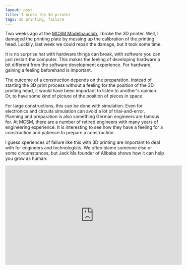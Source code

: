 ```yaml
---
layout: post
title: I broke the 3d printer
tags: 3d printing, failure
---
```


Two weeks ago at the [MCSM Modelbauclub](http://www.modellbauclub-mcsm.de/Munich-Maker-Space), I broke the 3D printer. Well, I damaged the printing plate by messing up the calibration of the printing head. Luckily, last week we could repair the damage, but it took some time. 

It is no surprise hat with hardware things can break, with software you can just restart the computer. This makes the feeling of developing hardware a bit different from the software development experience. For hardware, gaining a feeling beforehand is important.

The outcome of a construction depends on the preparation. Instead of starting the 3D print process without a feeling for the position of the 3D printing head, it would have been important to listen to another's opinion. Or, to have some kind of picture of the position of pieces in space. 

For large constructions, this can be done with simulation. Even for electronics and circuits simulation can avoid a lot of trial-and-error. Planning and preparation is also something German engineers are famous for. At MCSM, there are a number of retired engineers with many years of engineering experience. It is interesting to see how they have a feeling for a construction and patience to prepare a construction.

I guess xperiences of failure like this with 3D printing are important to deal with for engineers and technologists. We often blame someone else or some circumstances, but Jack Ma founder of Alibaba shows how it can help you grow as human:

<iframe width="560" height="315" src="https://www.youtube.com/embed/Vhk_5UBZDQA" frameborder="0" allowfullscreen></iframe>
